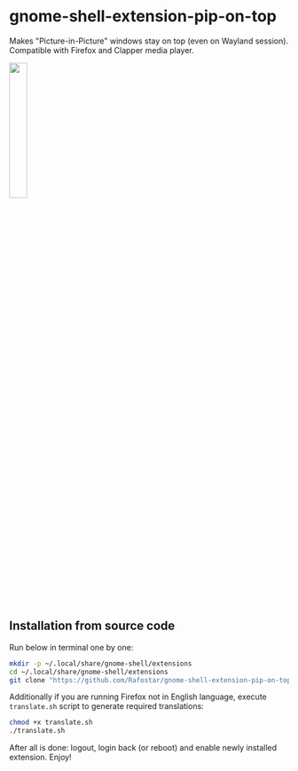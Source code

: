# gnome-shell-extension-pip-on-top
Makes "Picture-in-Picture" windows stay on top (even on Wayland session). Compatible with Firefox and Clapper media player.

[<img src="https://camo.githubusercontent.com/4f1e6d9a2288e9914688d4423892e930f814c7fd10b4ca3a704fe2d3ea927410/68747470733a2f2f6d696368656c65672e6769746875622e696f2f646173682d746f2d646f636b2f6d656469612f6765742d69742d6f6e2d65676f2e706e67" width="25%" height="25%">](https://extensions.gnome.org/extension/4691/pip-on-top)

## Installation from source code
Run below in terminal one by one:
```sh
mkdir -p ~/.local/share/gnome-shell/extensions
cd ~/.local/share/gnome-shell/extensions
git clone "https://github.com/Rafostar/gnome-shell-extension-pip-on-top.git" "pip-on-top@rafostar.github.com"
```
Additionally if you are running Firefox not in English language, execute `translate.sh` script to generate required translations:
```sh
chmod +x translate.sh
./translate.sh
```

After all is done: logout, login back (or reboot) and enable newly installed extension. Enjoy!
